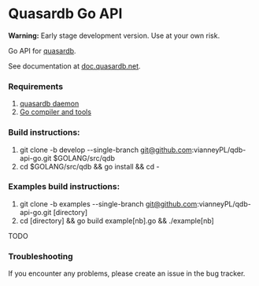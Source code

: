 Quasardb Go API
=================

**Warning:** Early stage development version. Use at your own risk.

Go API for [quasardb](https://www.quasardb.net/).

See documentation at [doc.quasardb.net](https://doc.quasardb.net/2.0.0/api/java.html).

### Requirements

1. [quasardb daemon](https://download.quasardb.net/quasardb/)
1. [Go compiler and tools](https://golang.org/)

### Build instructions:
1. git clone -b develop --single-branch git@github.com:vianneyPL/qdb-api-go.git $GOLANG/src/qdb
2. cd $GOLANG/src/qdb && go install && cd -

### Examples build instructions:
1. git clone -b examples --single-branch git@github.com:vianneyPL/qdb-api-go.git [directory]
2. cd [directory] && go build example[nb].go && ./example[nb]

TODO

### Troubleshooting

If you encounter any problems, please create an issue in the bug tracker.
